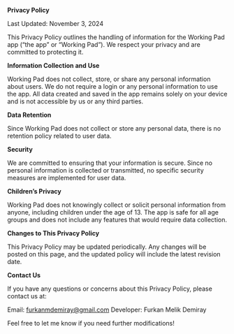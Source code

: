 **Privacy Policy**

Last Updated: November 3, 2024

This Privacy Policy outlines the handling of information for the Working Pad app (“the app” or “Working Pad”). We respect your privacy and are committed to protecting it.

**Information Collection and Use**

Working Pad does not collect, store, or share any personal information about users. We do not require a login or any personal information to use the app. All data created and saved in the app remains solely on your device and is not accessible by us or any third parties.

**Data Retention**

Since Working Pad does not collect or store any personal data, there is no retention policy related to user data.

**Security**

We are committed to ensuring that your information is secure. Since no personal information is collected or transmitted, no specific security measures are implemented for user data.

**Children’s Privacy**

Working Pad does not knowingly collect or solicit personal information from anyone, including children under the age of 13. The app is safe for all age groups and does not include any features that would require data collection.

**Changes to This Privacy Policy**

This Privacy Policy may be updated periodically. Any changes will be posted on this page, and the updated policy will include the latest revision date.

**Contact Us**

If you have any questions or concerns about this Privacy Policy, please contact us at:

Email: furkanmdemiray@gmail.com
Developer: Furkan Melik Demiray

Feel free to let me know if you need further modifications!
